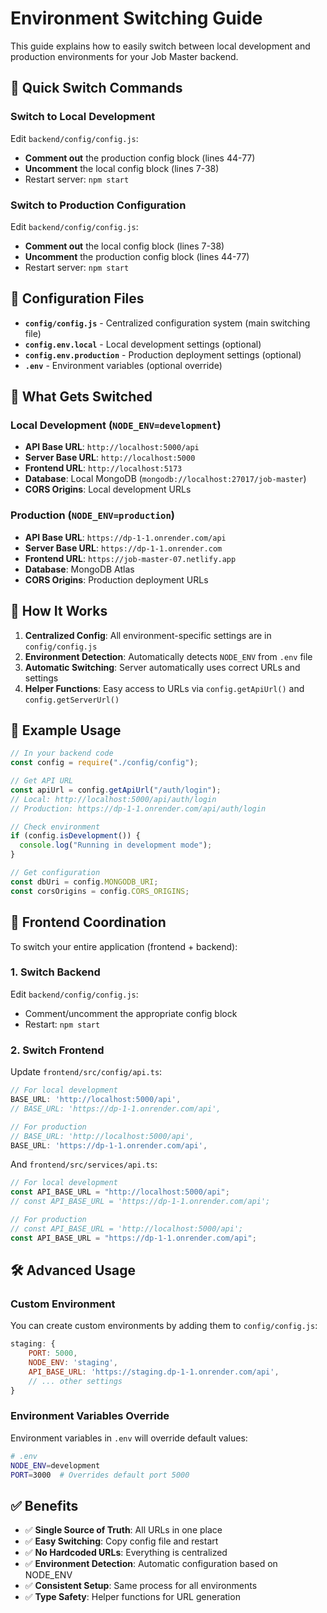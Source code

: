 # Environment Switching Guide

This guide explains how to easily switch between local development and production environments for your Job Master backend.

## 🎯 Quick Switch Commands

### Switch to Local Development

Edit `backend/config/config.js`:

- **Comment out** the production config block (lines 44-77)
- **Uncomment** the local config block (lines 7-38)
- Restart server: `npm start`

### Switch to Production Configuration

Edit `backend/config/config.js`:

- **Comment out** the local config block (lines 7-38)
- **Uncomment** the production config block (lines 44-77)
- Restart server: `npm start`

## 📁 Configuration Files

- **`config/config.js`** - Centralized configuration system (main switching file)
- **`config.env.local`** - Local development settings (optional)
- **`config.env.production`** - Production deployment settings (optional)
- **`.env`** - Environment variables (optional override)

## 🔧 What Gets Switched

### Local Development (`NODE_ENV=development`)

- **API Base URL**: `http://localhost:5000/api`
- **Server Base URL**: `http://localhost:5000`
- **Frontend URL**: `http://localhost:5173`
- **Database**: Local MongoDB (`mongodb://localhost:27017/job-master`)
- **CORS Origins**: Local development URLs

### Production (`NODE_ENV=production`)

- **API Base URL**: `https://dp-1-1.onrender.com/api`
- **Server Base URL**: `https://dp-1-1.onrender.com`
- **Frontend URL**: `https://job-master-07.netlify.app`
- **Database**: MongoDB Atlas
- **CORS Origins**: Production deployment URLs

## 🚀 How It Works

1. **Centralized Config**: All environment-specific settings are in `config/config.js`
2. **Environment Detection**: Automatically detects `NODE_ENV` from `.env` file
3. **Automatic Switching**: Server automatically uses correct URLs and settings
4. **Helper Functions**: Easy access to URLs via `config.getApiUrl()` and `config.getServerUrl()`

## 📝 Example Usage

```javascript
// In your backend code
const config = require("./config/config");

// Get API URL
const apiUrl = config.getApiUrl("/auth/login");
// Local: http://localhost:5000/api/auth/login
// Production: https://dp-1-1.onrender.com/api/auth/login

// Check environment
if (config.isDevelopment()) {
  console.log("Running in development mode");
}

// Get configuration
const dbUri = config.MONGODB_URI;
const corsOrigins = config.CORS_ORIGINS;
```

## 🔄 Frontend Coordination

To switch your entire application (frontend + backend):

### 1. Switch Backend

Edit `backend/config/config.js`:

- Comment/uncomment the appropriate config block
- Restart: `npm start`

### 2. Switch Frontend

Update `frontend/src/config/api.ts`:

```typescript
// For local development
BASE_URL: 'http://localhost:5000/api',
// BASE_URL: 'https://dp-1-1.onrender.com/api',

// For production
// BASE_URL: 'http://localhost:5000/api',
BASE_URL: 'https://dp-1-1.onrender.com/api',
```

And `frontend/src/services/api.ts`:

```typescript
// For local development
const API_BASE_URL = "http://localhost:5000/api";
// const API_BASE_URL = 'https://dp-1-1.onrender.com/api';

// For production
// const API_BASE_URL = 'http://localhost:5000/api';
const API_BASE_URL = "https://dp-1-1.onrender.com/api";
```

## 🛠️ Advanced Usage

### Custom Environment

You can create custom environments by adding them to `config/config.js`:

```javascript
staging: {
    PORT: 5000,
    NODE_ENV: 'staging',
    API_BASE_URL: 'https://staging.dp-1-1.onrender.com/api',
    // ... other settings
}
```

### Environment Variables Override

Environment variables in `.env` will override default values:

```bash
# .env
NODE_ENV=development
PORT=3000  # Overrides default port 5000
```

## ✅ Benefits

- ✅ **Single Source of Truth**: All URLs in one place
- ✅ **Easy Switching**: Copy config file and restart
- ✅ **No Hardcoded URLs**: Everything is centralized
- ✅ **Environment Detection**: Automatic configuration based on NODE_ENV
- ✅ **Consistent Setup**: Same process for all environments
- ✅ **Type Safety**: Helper functions for URL generation
